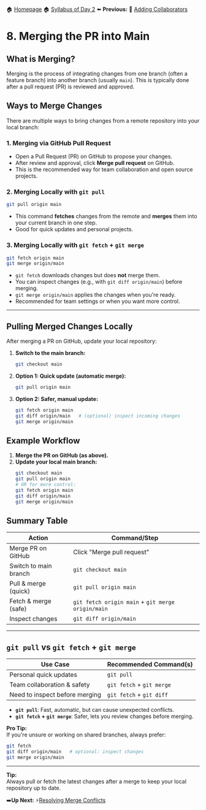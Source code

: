 🏠 [Homepage](../README.md)
🏠 [Syllabus of Day 2](./2-1-intro.md)
⬅️ **Previous:** 👥 [Adding Collaborators](./2-8-collaborators.md)

# 8. Merging the PR into Main

## What is Merging?

Merging is the process of integrating changes from one branch (often a feature branch) into another branch (usually `main`). This is typically done after a pull request (PR) is reviewed and approved.

## Ways to Merge Changes

There are multiple ways to bring changes from a remote repository into your local branch:

### 1. Merging via GitHub Pull Request

- Open a Pull Request (PR) on GitHub to propose your changes.
- After review and approval, click **Merge pull request** on GitHub.
- This is the recommended way for team collaboration and open source projects.

### 2. Merging Locally with `git pull`

```sh
git pull origin main
```
- This command **fetches** changes from the remote and **merges** them into your current branch in one step.
- Good for quick updates and personal projects.

### 3. Merging Locally with `git fetch` + `git merge`

```sh
git fetch origin main
git merge origin/main
```
- `git fetch` downloads changes but does **not** merge them.
- You can inspect changes (e.g., with `git diff origin/main`) before merging.
- `git merge origin/main` applies the changes when you're ready.
- Recommended for team settings or when you want more control.

---

## Pulling Merged Changes Locally

After merging a PR on GitHub, update your local repository:

1. **Switch to the main branch:**
   ```sh
   git checkout main
   ```

2. **Option 1: Quick update (automatic merge):**
   ```sh
   git pull origin main
   ```

3. **Option 2: Safer, manual update:**
   ```sh
   git fetch origin main
   git diff origin/main   # (optional) inspect incoming changes
   git merge origin/main
   ```

## Example Workflow

1. **Merge the PR on GitHub (as above).**
2. **Update your local main branch:**
   ```sh
   git checkout main
   git pull origin main
   # OR for more control:
   git fetch origin main
   git diff origin/main
   git merge origin/main
   ```

## Summary Table

| Action                | Command/Step                        |
|-----------------------|-------------------------------------|
| Merge PR on GitHub    | Click "Merge pull request"          |
| Switch to main branch | `git checkout main`                 |
| Pull & merge (quick)  | `git pull origin main`              |
| Fetch & merge (safe)  | `git fetch origin main` + `git merge origin/main` |
| Inspect changes       | `git diff origin/main`              |

---

## `git pull` vs `git fetch` + `git merge`

| Use Case                        | Recommended Command(s)                |
|----------------------------------|---------------------------------------|
| Personal quick updates           | `git pull`                            |
| Team collaboration & safety      | `git fetch` + `git merge`             |
| Need to inspect before merging   | `git fetch` + `git diff`              |

- **`git pull`**: Fast, automatic, but can cause unexpected conflicts.
- **`git fetch` + `git merge`**: Safer, lets you review changes before merging.

**Pro Tip:**  
If you're unsure or working on shared branches, always prefer:
```sh
git fetch
git diff origin/main   # optional: inspect changes
git merge origin/main
```

---

**Tip:**  
Always pull or fetch the latest changes after a merge to keep your local repository up to date.

➡️**Up Next:** ⚡[Resolving Merge Conflicts](./2-10-merge-conflicts.md)